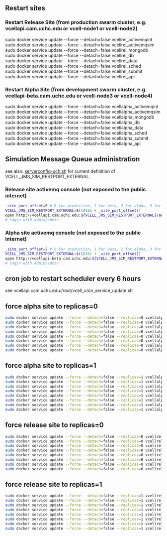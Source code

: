 ## Restart sites

### Restart Release Site (from production swarm cluster, e.g. vcellapi.cam.uchc.edu or vcell-node1 or vcell-node2)

sudo docker service update --force --detach=false vcellrel_activemqint  
sudo docker service update --force --detach=false vcellrel_activemqsim  
sudo docker service update --force --detach=false vcellrel_mongodb  
sudo docker service update --force --detach=false vcellrel_db  
sudo docker service update --force --detach=false vcellrel_data  
sudo docker service update --force --detach=false vcellrel_sched  
sudo docker service update --force --detach=false vcellrel_submit  
sudo docker service update --force --detach=false vcellrel_api  

### Restart Alpha Site (from development swarm cluster, e.g. vcellapi-beta.cam.uchc.edu or vcell-node3 or vcell-node4)  

sudo docker service update --force --detach=false vcellalpha_activemqint  
sudo docker service update --force --detach=false vcellalpha_activemqsim  
sudo docker service update --force --detach=false vcellalpha_mongodb  
sudo docker service update --force --detach=false vcellalpha_db  
sudo docker service update --force --detach=false vcellalpha_data  
sudo docker service update --force --detach=false vcellalpha_sched  
sudo docker service update --force --detach=false vcellalpha_submit  
sudo docker service update --force --detach=false vcellalpha_api


## Simulation Message Queue administration
see also: [serverconfig-uch.sh](serverconfig-uch.sh) for current definition of VCELL_JMS_SIM_RESTPORT_EXTERNAL.

### Release site activemq console (not exposed to the public internet)
```bash
_site_port_offset=0 # 0 for production, 1 for beta, 2 for alpha, 3 for test
VCELL_JMS_SIM_RESTPORT_EXTERNAL=$((8161 + _site_port_offset))
open http://vcellapi.cam.uchc.edu:${VCELL_JMS_SIM_RESTPORT_EXTERNAL}/admin/queues.jsp
# login with admin/admin
```

### Alpha site activemq console (not exposed to the public internet)
```bash
_site_port_offset=2 # 0 for production, 1 for beta, 2 for alpha, 3 for test
VCELL_JMS_SIM_RESTPORT_EXTERNAL=$((8161 + _site_port_offset))
open http://vcellapi-beta.cam.uchc.edu:${VCELL_JMS_SIM_RESTPORT_EXTERNAL}/admin/queues.jsp
# login with admin/admin
```

## cron job to restart scheduler every 6 hours
see vcellapi.cam.uchc.edu:/root/vcell_cron_service_update.sh

## force alpha site to replicas=0
```bash
sudo docker service update --force --detach=false --replicas=0 vcellalpha_activemqint
sudo docker service update --force --detach=false --replicas=0 vcellalpha_activemqsim
sudo docker service update --force --detach=false --replicas=0 vcellalpha_mongodb
sudo docker service update --force --detach=false --replicas=0 vcellalpha_db
sudo docker service update --force --detach=false --replicas=0 vcellalpha_data
sudo docker service update --force --detach=false --replicas=0 vcellalpha_sched
sudo docker service update --force --detach=false --replicas=0 vcellalpha_submit
sudo docker service update --force --detach=false --replicas=0 vcellalpha_api
```

## force alpha site to replicas=1
```bash
sudo docker service update --force --detach=false --replicas=1 vcellalpha_activemqint
sudo docker service update --force --detach=false --replicas=1 vcellalpha_activemqsim
sudo docker service update --force --detach=false --replicas=1 vcellalpha_mongodb
sudo docker service update --force --detach=false --replicas=1 vcellalpha_db
sudo docker service update --force --detach=false --replicas=1 vcellalpha_data
sudo docker service update --force --detach=false --replicas=1 vcellalpha_sched
sudo docker service update --force --detach=false --replicas=1 vcellalpha_submit
sudo docker service update --force --detach=false --replicas=1 vcellalpha_api
```

## force release site to replicas=0
```bash
sudo docker service update --force --detach=false --replicas=0 vcellrel_activemqint
sudo docker service update --force --detach=false --replicas=0 vcellrel_activemqsim
sudo docker service update --force --detach=false --replicas=0 vcellrel_mongodb
sudo docker service update --force --detach=false --replicas=0 vcellrel_db
sudo docker service update --force --detach=false --replicas=0 vcellrel_data
sudo docker service update --force --detach=false --replicas=0 vcellrel_sched
sudo docker service update --force --detach=false --replicas=0 vcellrel_submit
sudo docker service update --force --detach=false --replicas=0 vcellrel_api
```

## force release site to replicas=1
```bash
sudo docker service update --force --detach=false --replicas=1 vcellrel_activemqint
sudo docker service update --force --detach=false --replicas=1 vcellrel_activemqsim
sudo docker service update --force --detach=false --replicas=1 vcellrel_mongodb
sudo docker service update --force --detach=false --replicas=1 vcellrel_db
sudo docker service update --force --detach=false --replicas=1 vcellrel_data
sudo docker service update --force --detach=false --replicas=1 vcellrel_sched
sudo docker service update --force --detach=false --replicas=1 vcellrel_submit
sudo docker service update --force --detach=false --replicas=1 vcellrel_api
```

